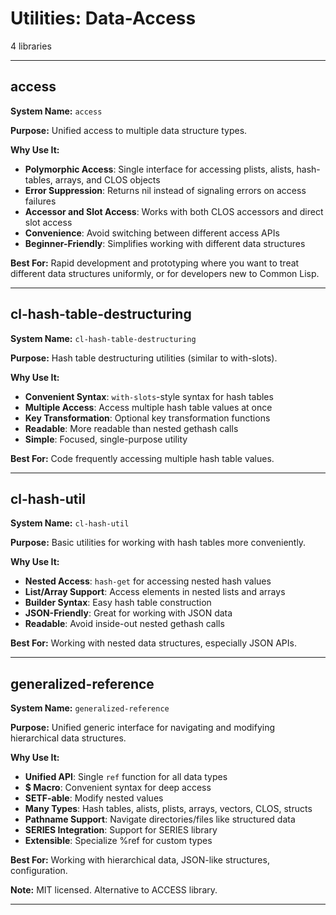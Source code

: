 # Utilities: Data-Access

4 libraries

---

## access

**System Name:** `access`

**Purpose:** Unified access to multiple data structure types.

**Why Use It:**
- **Polymorphic Access**: Single interface for accessing plists, alists, hash-tables, arrays, and CLOS objects
- **Error Suppression**: Returns nil instead of signaling errors on access failures
- **Accessor and Slot Access**: Works with both CLOS accessors and direct slot access
- **Convenience**: Avoid switching between different access APIs
- **Beginner-Friendly**: Simplifies working with different data structures

**Best For:** Rapid development and prototyping where you want to treat different data structures uniformly, or for developers new to Common Lisp.

---


## cl-hash-table-destructuring

**System Name:** `cl-hash-table-destructuring`

**Purpose:** Hash table destructuring utilities (similar to with-slots).

**Why Use It:**
- **Convenient Syntax**: `with-slots`-style syntax for hash tables
- **Multiple Access**: Access multiple hash table values at once
- **Key Transformation**: Optional key transformation functions
- **Readable**: More readable than nested gethash calls
- **Simple**: Focused, single-purpose utility

**Best For:** Code frequently accessing multiple hash table values.

---


## cl-hash-util

**System Name:** `cl-hash-util`

**Purpose:** Basic utilities for working with hash tables more conveniently.

**Why Use It:**
- **Nested Access**: `hash-get` for accessing nested hash values
- **List/Array Support**: Access elements in nested lists and arrays
- **Builder Syntax**: Easy hash table construction
- **JSON-Friendly**: Great for working with JSON data
- **Readable**: Avoid inside-out nested gethash calls

**Best For:** Working with nested data structures, especially JSON APIs.

---


## generalized-reference

**System Name:** `generalized-reference`

**Purpose:** Unified generic interface for navigating and modifying hierarchical data structures.

**Why Use It:**
- **Unified API**: Single `ref` function for all data types
- **$ Macro**: Convenient syntax for deep access
- **SETF-able**: Modify nested values
- **Many Types**: Hash tables, alists, plists, arrays, vectors, CLOS, structs
- **Pathname Support**: Navigate directories/files like structured data
- **SERIES Integration**: Support for SERIES library
- **Extensible**: Specialize %ref for custom types

**Best For:** Working with hierarchical data, JSON-like structures, configuration.

**Note:** MIT licensed. Alternative to ACCESS library.

---


